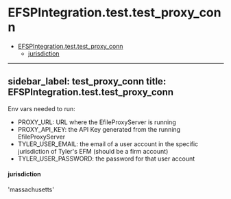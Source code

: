 # EFSPIntegration.test.test_proxy_conn

* [EFSPIntegration.test.test\_proxy\_conn](#EFSPIntegration.test.test_proxy_conn)
  * [jurisdiction](#EFSPIntegration.test.test_proxy_conn.jurisdiction)

---
sidebar_label: test_proxy_conn
title: EFSPIntegration.test.test_proxy_conn
---

Env vars needed to run:

* PROXY_URL: URL where the EfileProxyServer is running
* PROXY_API_KEY: the API Key generated from the running EfileProxyServer
* TYLER_USER_EMAIL: the email of a user account in the specific jurisdiction of Tyler&#x27;s EFM (should be a firm account)
* TYLER_USER_PASSWORD: the password for that user account

<a id="EFSPIntegration.test.test_proxy_conn.jurisdiction"></a>

#### jurisdiction

&#x27;massachusetts&#x27;

